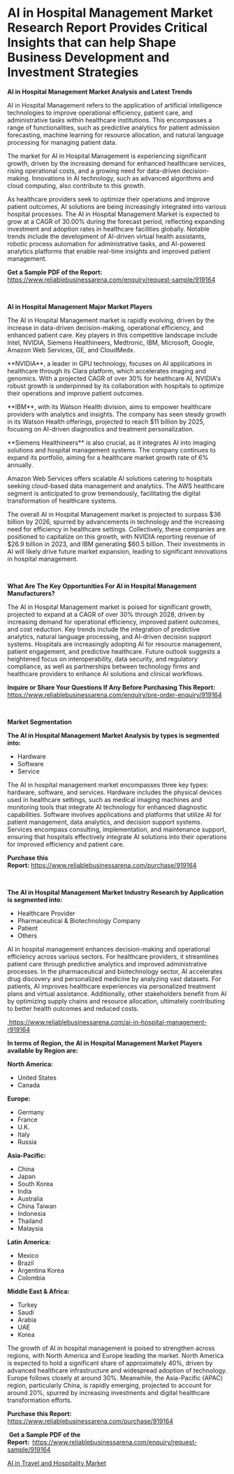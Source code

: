 <p><h1>AI in Hospital Management Market Research Report Provides Critical Insights that can help Shape Business Development and Investment Strategies</h1></p><p><strong>AI in Hospital Management Market Analysis and Latest Trends</strong></p>
<p><p>AI in Hospital Management refers to the application of artificial intelligence technologies to improve operational efficiency, patient care, and administrative tasks within healthcare institutions. This encompasses a range of functionalities, such as predictive analytics for patient admission forecasting, machine learning for resource allocation, and natural language processing for managing patient data. </p><p>The market for AI in Hospital Management is experiencing significant growth, driven by the increasing demand for enhanced healthcare services, rising operational costs, and a growing need for data-driven decision-making. Innovations in AI technology, such as advanced algorithms and cloud computing, also contribute to this growth. </p><p>As healthcare providers seek to optimize their operations and improve patient outcomes, AI solutions are being increasingly integrated into various hospital processes. The AI in Hospital Management Market is expected to grow at a CAGR of 30.00% during the forecast period, reflecting expanding investment and adoption rates in healthcare facilities globally. Notable trends include the development of AI-driven virtual health assistants, robotic process automation for administrative tasks, and AI-powered analytics platforms that enable real-time insights and improved patient management.</p></p>
<p><strong>Get a Sample PDF of the Report:&nbsp;</strong> <a href="https://www.reliablebusinessarena.com/enquiry/request-sample/919164?utm_campaign=3098&utm_medium=2&utm_source=Github&utm_content=ia&utm_term=05032025&utm_id=ai-in-hospital-management">https://www.reliablebusinessarena.com/enquiry/request-sample/919164</a></p>
<p>&nbsp;</p>
<p><strong>AI in Hospital Management Major Market Players</strong></p>
<p><p>The AI in Hospital Management market is rapidly evolving, driven by the increase in data-driven decision-making, operational efficiency, and enhanced patient care. Key players in this competitive landscape include Intel, NVIDIA, Siemens Healthineers, Medtronic, IBM, Microsoft, Google, Amazon Web Services, GE, and CloudMedx.</p><p>**NVIDIA**, a leader in GPU technology, focuses on AI applications in healthcare through its Clara platform, which accelerates imaging and genomics. With a projected CAGR of over 30% for healthcare AI, NVIDIA's robust growth is underpinned by its collaboration with hospitals to optimize their operations and improve patient outcomes.</p><p>**IBM**, with its Watson Health division, aims to empower healthcare providers with analytics and insights. The company has seen steady growth in its Watson Health offerings, projected to reach $11 billion by 2025, focusing on AI-driven diagnostics and treatment personalization.</p><p>**Siemens Healthineers** is also crucial, as it integrates AI into imaging solutions and hospital management systems. The company continues to expand its portfolio, aiming for a healthcare market growth rate of 6% annually.</p><p>Amazon Web Services offers scalable AI solutions catering to hospitals seeking cloud-based data management and analytics. The AWS healthcare segment is anticipated to grow tremendously, facilitating the digital transformation of healthcare systems.</p><p>The overall AI in Hospital Management market is projected to surpass $36 billion by 2026, spurred by advancements in technology and the increasing need for efficiency in healthcare settings. Collectively, these companies are positioned to capitalize on this growth, with NVIDIA reporting revenue of $26.9 billion in 2023, and IBM generating $60.5 billion. Their investments in AI will likely drive future market expansion, leading to significant innovations in hospital management.</p></p>
<p>&nbsp;</p>
<p><strong>What Are The Key Opportunities For AI in Hospital Management Manufacturers?</strong></p>
<p><p>The AI in Hospital Management market is poised for significant growth, projected to expand at a CAGR of over 30% through 2028, driven by increasing demand for operational efficiency, improved patient outcomes, and cost reduction. Key trends include the integration of predictive analytics, natural language processing, and AI-driven decision support systems. Hospitals are increasingly adopting AI for resource management, patient engagement, and predictive healthcare. Future outlook suggests a heightened focus on interoperability, data security, and regulatory compliance, as well as partnerships between technology firms and healthcare providers to enhance AI solutions and clinical workflows.</p></p>
<p><strong>Inquire or Share Your Questions If Any Before Purchasing This Report:</strong> <a href="https://www.reliablebusinessarena.com/enquiry/pre-order-enquiry/919164?utm_campaign=3098&utm_medium=2&utm_source=Github&utm_content=ia&utm_term=05032025&utm_id=ai-in-hospital-management">https://www.reliablebusinessarena.com/enquiry/pre-order-enquiry/919164</a></p>
<p>&nbsp;</p>
<p><strong>Market Segmentation</strong></p>
<p><strong>The AI in Hospital Management Market Analysis by types is segmented into:</strong></p>
<p><ul><li>Hardware</li><li>Software</li><li>Service</li></ul></p>
<p><p>The AI in hospital management market encompasses three key types: hardware, software, and services. Hardware includes the physical devices used in healthcare settings, such as medical imaging machines and monitoring tools that integrate AI technology for enhanced diagnostic capabilities. Software involves applications and platforms that utilize AI for patient management, data analytics, and decision support systems. Services encompass consulting, implementation, and maintenance support, ensuring that hospitals effectively integrate AI solutions into their operations for improved efficiency and patient care.</p></p>
<p><strong>Purchase this Report:&nbsp;</strong><a href="https://www.reliablebusinessarena.com/purchase/919164?utm_campaign=3098&utm_medium=2&utm_source=Github&utm_content=ia&utm_term=05032025&utm_id=ai-in-hospital-management">https://www.reliablebusinessarena.com/purchase/919164</a></p>
<p>&nbsp;</p>
<p><strong>The AI in Hospital Management Market Industry Research by Application is segmented into:</strong></p>
<p><ul><li>Healthcare Provider</li><li>Pharmaceutical & Biotechnology Company</li><li>Patient</li><li>Others</li></ul></p>
<p><p>AI in hospital management enhances decision-making and operational efficiency across various sectors. For healthcare providers, it streamlines patient care through predictive analytics and improved administrative processes. In the pharmaceutical and biotechnology sector, AI accelerates drug discovery and personalized medicine by analyzing vast datasets. For patients, AI improves healthcare experiences via personalized treatment plans and virtual assistance. Additionally, other stakeholders benefit from AI by optimizing supply chains and resource allocation, ultimately contributing to better health outcomes and reduced costs.</p></p>
<p><a href="https://www.reliablebusinessarena.com/ai-in-hospital-management-r919164?utm_campaign=3098&utm_medium=2&utm_source=Github&utm_content=ia&utm_term=05032025&utm_id=ai-in-hospital-management">&nbsp;https://www.reliablebusinessarena.com/ai-in-hospital-management-r919164</a></p>
<p><strong>In terms of Region, the AI in Hospital Management Market Players available by Region are:</strong></p>
<p>
    <p> <strong> North America: </strong>
        <ul>
            <li>United States</li>
            <li>Canada</li>
        </ul>
        </p> 
    <p> <strong> Europe: </strong>
        <ul>
            <li>Germany</li>
            <li>France</li>
            <li>U.K.</li>
            <li>Italy</li>
            <li>Russia</li>
        </ul>
        </p> 
    <p> <strong> Asia-Pacific: </strong>
        <ul>
            <li>China</li>
            <li>Japan</li>
            <li>South Korea</li>
            <li>India</li>
            <li>Australia</li>
            <li>China Taiwan</li>
            <li>Indonesia</li>
            <li>Thailand</li>
            <li>Malaysia</li>
        </ul>
        </p> 
    <p> <strong> Latin America: </strong>
        <ul>
            <li>Mexico</li>
            <li>Brazil</li>
            <li>Argentina Korea</li>
            <li>Colombia</li>
        </ul>
        </p> 
    <p> <strong> Middle East & Africa: </strong>
        <ul>
            <li>Turkey</li>
            <li>Saudi</li>
            <li>Arabia</li>
            <li>UAE</li>
            <li>Korea</li>
        </ul>
    </p>
    </p>
<p><p>The growth of AI in hospital management is poised to strengthen across regions, with North America and Europe leading the market. North America is expected to hold a significant share of approximately 40%, driven by advanced healthcare infrastructure and widespread adoption of technology. Europe follows closely at around 30%. Meanwhile, the Asia-Pacific (APAC) region, particularly China, is rapidly emerging, projected to account for around 20%, spurred by increasing investments and digital healthcare transformation efforts.</p></p>
<p><strong>Purchase this Report: </strong><a href="https://www.reliablebusinessarena.com/purchase/919164?utm_campaign=3098&utm_medium=2&utm_source=Github&utm_content=ia&utm_term=05032025&utm_id=ai-in-hospital-management">https://www.reliablebusinessarena.com/purchase/919164</a></p>
<p>&nbsp;<strong>Get a Sample PDF of the Report:&nbsp;&nbsp;</strong><a href="https://www.reliablebusinessarena.com/enquiry/request-sample/919164?utm_campaign=3098&utm_medium=2&utm_source=Github&utm_content=ia&utm_term=05032025&utm_id=ai-in-hospital-management">https://www.reliablebusinessarena.com/enquiry/request-sample/919164</a></p>
<p><strong></strong></p>
<p><p><a href="https://github.com/hunanuzmez/Market-Research-Report-List-1/blob/main/ai-in-travel-and-hospitality-market.md?utm_campaign=3098&utm_medium=2&utm_source=Github&utm_content=ia&utm_term=05032025&utm_id=ai-in-hospital-management">AI in Travel and Hospitality Market</a></p></p>